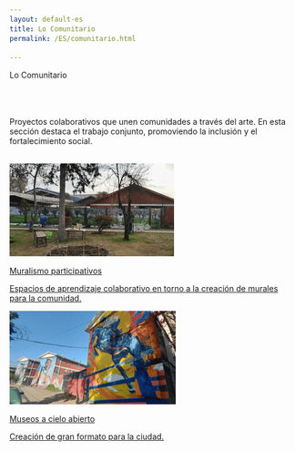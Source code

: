 ```yaml
---
layout: default-es
title: Lo Comunitario
permalink: /ES/comunitario.html

---
```



  <!-- Título principal -->
  <div class="titulo">Lo Comunitario</div>
<br>
<br>
<br>
  <!-- Texto descriptivo -->
  <p class="parrafo">
    Proyectos colaborativos que unen comunidades a través del arte. En esta sección
    destaca el trabajo conjunto, promoviendo la inclusión y el fortalecimiento social.
  </p>

<br>

<!-- Contenedor de botones estilo 'fancy-button' -->
<div class="button-container">
  <!-- Botón 1: Talleres participativos -->
  <a href="/ES/talleres-participativos.html" class="fancy-button">
    <div class="button-content">
      <img src="/assets/img/boton-muralismo-colectivo.gif" alt="Muralismo participativo" loading="lazy">
      <p class="title">Muralismo participativos</p>
      <p class="subtitle">Espacios de aprendizaje colaborativo en torno a la creación de murales para la comunidad.</p>
    </div>
  </a>

  <!-- Botón 2: Murales en festivales al aire libre -->
  <a href="/ES/murales-comunitarios.html" class="fancy-button">
    <div class="button-content">
      <img src="/assets/img/boton-museos-cielo-abierto.gif" alt="Murales comunitarios" loading="lazy">
      <p class="title">Museos a cielo abierto</p>
      <p class="subtitle">Creación de gran formato para la ciudad.</p>
    </div>
  </a>

</div>
<br>
<br>
